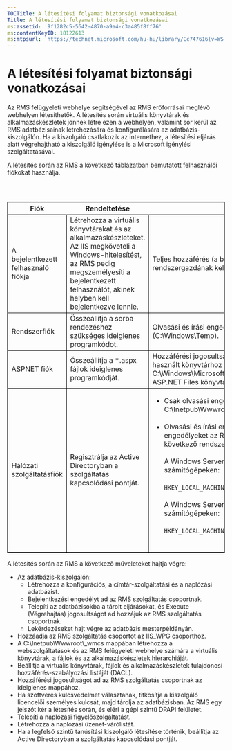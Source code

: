 ```yaml
---
TOCTitle: A létesítési folyamat biztonsági vonatkozásai
Title: A létesítési folyamat biztonsági vonatkozásai
ms:assetid: '9f1282c5-5642-4870-a9a4-c3a485f8ff76'
ms:contentKeyID: 18122613
ms:mtpsurl: 'https://technet.microsoft.com/hu-hu/library/Cc747616(v=WS.10)'
---
```


A létesítési folyamat biztonsági vonatkozásai
=============================================

Az RMS felügyeleti webhelye segítségével az RMS erőforrásai meglévő webhelyen létesíthetők. A létesítés során virtuális könyvtárak és alkalmazáskészletek jönnek létre ezen a webhelyen, valamint sor kerül az RMS adatbázisainak létrehozására és konfigurálására az adatbázis-kiszolgálón. Ha a kiszolgáló csatlakozik az internethez, a létesítési eljárás alatt végrehajtható a kiszolgáló igénylése is a Microsoft igénylési szolgáltatásával.

A létesítés során az RMS a következő táblázatban bemutatott felhasználói fiókokat használja.

###  

 
<table style="border:1px solid black;">
<colgroup>
<col width="33%" />
<col width="33%" />
<col width="33%" />
</colgroup>
<thead>
<tr class="header">
<th>Fiók</th>
<th>Rendeltetése</th>
<th>Engedélyek</th>
</tr>
</thead>
<tbody>
<tr class="odd">
<td style="border:1px solid black;">A bejelentkezett felhasználó fiókja</td>
<td style="border:1px solid black;">Létrehozza a virtuális könyvtárakat és az alkalmazáskészleteket. Az IIS megköveteli a Windows-hitelesítést, az RMS pedig megszemélyesíti a bejelentkezett felhasználót, akinek helyben kell bejelentkezve lennie.</td>
<td style="border:1px solid black;">Teljes hozzáférés (a bejelentkezett felhasználónak helyi rendszergazdának kell lennie).</td>
</tr>
<tr class="even">
<td style="border:1px solid black;">Rendszerfiók</td>
<td style="border:1px solid black;">Összeállítja a sorba rendezéshez szükséges ideiglenes programkódot.</td>
<td style="border:1px solid black;">Olvasási és írási engedély a Windows ideiglenes mappájához (C:\Windows\Temp).</td>
</tr>
<tr class="odd">
<td style="border:1px solid black;">ASPNET fiók</td>
<td style="border:1px solid black;">Összeállítja a *.aspx fájlok ideiglenes programkódját.</td>
<td style="border:1px solid black;">Hozzáférési jogosultság az átmeneti programkód gyorsítótáraként használt könyvtárhoz (ez alapértelmezés szerint a C:\Windows\Microsoft.NET\Framework\v1.1.4322\Temporary ASP.NET Files könyvtár).</td>
</tr>
<tr class="even">
<td style="border:1px solid black;">Hálózati szolgáltatásfiók</td>
<td style="border:1px solid black;">Regisztrálja az Active Directoryban a szolgáltatás kapcsolódási pontját.</td>
<td style="border:1px solid black;"><ul>
<li>Csak olvasási engedély a létesítő helyhez (általában a C:\Inetpub\Wwwroot\Provisioning mappához).<br />
<br />
</li>
<li>Olvasási és írási engedély a <strong>DRMS</strong> rendszerleíró kulcshoz. Az engedélyeket az RMS telepítője adja, és ez hozza létre a következő rendszerleíró kulcsot is.<br />
<br />
A Windows Server 2003 rendszer 32 bites verziójával működő számítógépeken:<br />
<br />
<code>HKEY_LOCAL_MACHINE\Software\Microsoft\DRMS\1.0</code><br />
<br />
A Windows Server 2003 rendszer 64 bites verziójával működő számítógépeken:<br />
<br />
<code>HKEY_LOCAL_MACHINE\Software\WOW6432Node\Microsoft\DRMS\1.0</code><br />
<br />
</li>
</ul></td>
</tr>
</tbody>
</table>
 

A létesítés során az RMS a következő műveleteket hajtja végre:

-   Az adatbázis-kiszolgálón:
    -   Létrehozza a konfigurációs, a címtár-szolgáltatási és a naplózási adatbázist.
    -   Bejelentkezési engedélyt ad az RMS szolgáltatás csoportnak.
    -   Telepíti az adatbázisokba a tárolt eljárásokat, és Execute (Végrehajtás) jogosultságot ad hozzájuk az RMS szolgáltatás csoportnak.
    -   Lekérdezéseket hajt végre az adatbázis mesterpéldányán.
-   Hozzáadja az RMS szolgáltatás csoportot az IIS\_WPG csoporthoz.
-   A C:\\Inetpub\\Wwwroot\\\_wmcs mappában létrehozza a webszolgáltatások és az RMS felügyeleti webhelye számára a virtuális könyvtárak, a fájlok és az alkalmazáskészletek hierarchiáját.
-   Beállítja a virtuális könyvtárak, fájlok és alkalmazáskészletek tulajdonosi hozzáférés-szabályozási listáját (DACL).
-   Hozzáférési jogosultságot ad az RMS szolgáltatás csoportnak az ideiglenes mappához.
-   Ha szoftveres kulcsvédelmet választanak, titkosítja a kiszolgáló licencelői személyes kulcsát, majd tárolja az adatbázisban. Az RMS egy jelszót kér a létesítés során, és eléri a gépi szintű DPAPI felületet.
-   Telepíti a naplózási figyelőszolgáltatást.
-   Létrehozza a naplózási üzenet-várólistát.
-   Ha a legfelső szintű tanúsítási kiszolgáló létesítése történik, beállítja az Active Directoryban a szolgáltatás kapcsolódási pontját.
